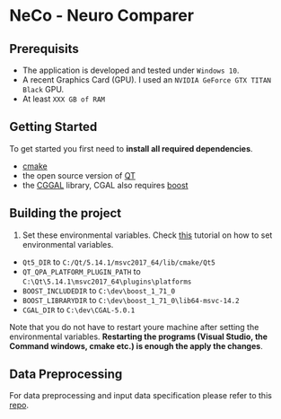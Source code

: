 # NeCo - Neuro Comparer

## Prerequisits
* The application is developed and tested under `Windows 10`.
* A recent Graphics Card (GPU). I used an `NVIDIA GeForce GTX TITAN Black` GPU. 
* At least `XXX GB of RAM`

## Getting Started
To get started you first need to **install all required dependencies**.
* [cmake](https://cmake.org/)
* the open source version of [QT](https://www.qt.io/download-open-source?hsCtaTracking=9f6a2170-a938-42df-a8e2-a9f0b1d6cdce%7C6cb0de4f-9bb5-4778-ab02-bfb62735f3e5)
* the [CGGAL](https://www.cgal.org/download.html) library, CGAL also requires [boost](https://www.boost.org/)

## Building the project
1. Set these environmental variables. Check [this](https://www.youtube.com/watch?v=bEroNNzqlF4) tutorial on how to set environmental variables. 
* `Qt5_DIR` to `C:/Qt/5.14.1/msvc2017_64/lib/cmake/Qt5`
* `QT_QPA_PLATFORM_PLUGIN_PATH` to `C:\Qt\5.14.1\msvc2017_64\plugins\platforms`
* `BOOST_INCLUDEDIR` to `C:\dev\boost_1_71_0`
* `BOOST_LIBRARYDIR` to `C:\dev\boost_1_71_0\lib64-msvc-14.2`
* `CGAL_DIR` to `C:\dev\CGAL-5.0.1`

Note that you do not have to restart youre machine after setting the environmental variables. **Restarting the programs (Visual Studio, the Command windows, cmake etc.) is enough the apply the changes**.  

## Data Preprocessing
For data preprocessing and input data specification please refer to this [repo](https://github.com/jakobtroidl/neco_convert). 



